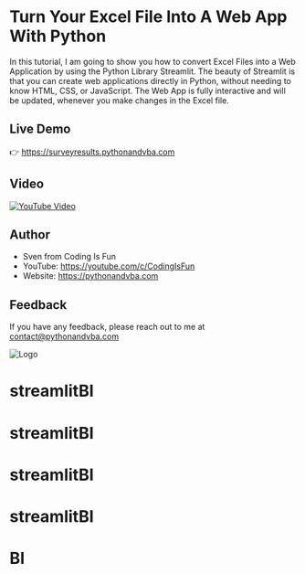 
# Turn Your Excel File Into A Web App With Python

In this tutorial, I am going to show you how to convert Excel Files into a Web Application by using the Python Library Streamlit. The beauty of Streamlit is that you can create web applications directly in Python, without needing to know HTML, CSS, or JavaScript. The Web App is fully interactive and will be updated, whenever you make changes in the Excel file.

## Live Demo
👉 https://surveyresults.pythonandvba.com

## Video

[![YouTube Video](https://img.youtube.com/vi/7zeAIEPJaoQ/0.jpg)](https://youtu.be/7zeAIEPJaoQ)


## Author

- Sven from Coding Is Fun
- YouTube: https://youtube.com/c/CodingIsFun
- Website: https://pythonandvba.com



## Feedback

If you have any feedback, please reach out to me at contact@pythonandvba.com


![Logo](https://www.pythonandvba.com/banner-img)

# streamlitBI
# streamlitBI
# streamlitBI
# streamlitBI
# BI
